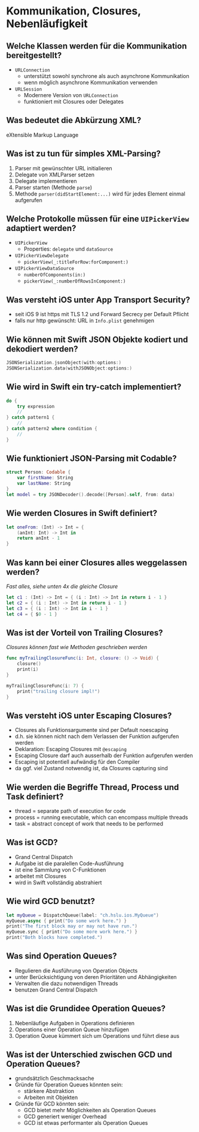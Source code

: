 # Kommunikation, Closures, Nebenläufigkeit

## Welche Klassen werden für die Kommunikation bereitgestellt?
* `URLConnection`
    * unterstützt sowohl synchrone als auch asynchrone Kommunikation
    * wenn möglich asynchrone Kommunikation verwenden
* `URLSession`
    * Modernere Version von `URLConnection`
    * funktioniert mit Closures oder Delegates

## Was bedeutet die Abkürzung XML?
eXtensible Markup Language

## Was ist zu tun für simples XML-Parsing?
1. Parser mit gewünschter URL initialieren
2. Delegate von XMLParser setzen
3. Delegate implementieren
4. Parser starten (Methode `parse`)
5. Methode `parser(didStartElement:...)` wird für jedes Element einmal aufgerufen

## Welche Protokolle müssen für eine `UIPickerView` adaptiert werden?
* `UIPickerView`
    * Properties: `delegate` und `dataSource`
* `UIPickerViewDelegate`
    * `pickerView(_:titleForRow:forComponent:)`
* `UIPickerViewDataSource`
    * `numberOfComponents(in:)`
    * `pickerView(_:numberOfRowsInComponent:)`

## Was versteht iOS unter App Transport Security?
* seit iOS 9 ist https mit TLS 1.2 und Forward Secrecy per Default Pflicht
* falls nur http gewünscht: URL in `Info.plist` genehmigen

## Wie können mit Swift JSON Objekte kodiert und dekodiert werden?
```swift
JSONSerialization.jsonObject(with:options:)
JSONSerialization.data(withJSONObject:options:)
```

## Wie wird in Swift ein try-catch implementiert?
```swift
do {
    try expression
    //
} catch pattern1 {
    //
} catch pattern2 where condition {
    //
}
```

## Wie funktioniert JSON-Parsing mit Codable?
```swift
struct Person: Codable {
    var firstName: String
    var lastName: String
}
let model = try JSONDecoder().decode([Person].self, from: data)
```

## Wie werden Closures in Swift definiert?
```swift
let oneFrom: (Int) -> Int = {
    (anInt: Int) -> Int in
    return anInt - 1
}
```

## Was kann bei einer Closures alles weggelassen werden?
_Fast alles, siehe unten 4x die gleiche Closure_

```swift
let c1 : (Int) -> Int = { (i : Int) -> Int in return i - 1 }
let c2 = { (i : Int) -> Int in return i - 1 }
let c3 = { (i : Int) -> Int in i - 1 }
let c4 = { $0 - 1 }
```

## Was ist der Vorteil von Trailing Closures?
_Closures können fast wie Methoden geschrieben werden_

```swift
func myTrailingClosureFunc(i: Int, closure: () -> Void) {
    closure()
    print(i)
}

myTrailingClosureFunc(i: 7) {
    print("trailing closure impl!")
}
```

## Was versteht iOS unter Escaping Closures?
* Closures als Funktionsargumente sind per Default noescaping
* d.h. sie können nicht nach dem Verlassen der Funktion aufgerufen werden
* Deklaration: Escaping Closures mit `@escaping`
* Escaping Closure darf auch ausserhalb der Funktion aufgerufen werden
* Escaping ist potentiell aufwändig für den Compiler
* da ggf. viel Zustand notwendig ist, da Closures capturing sind

## Wie werden die Begriffe Thread, Process und Task definiert?
* thread = separate path of execution for code
* process = running executable, which can encompass multiple threads
* task = abstract concept of work that needs to be performed

## Was ist GCD?
* Grand Central Dispatch
* Aufgabe ist die paralellen Code-Ausführung
* ist eine Sammlung von C-Funktionen
* arbeitet mit Closures
* wird in Swift vollständig abstrahiert

## Wie wird GCD benutzt?
```swift
let myQueue = DispatchQueue(label: "ch.hslu.ios.MyQueue")
myQueue.async { print("Do some work here.") }
print("The first block may or may not have run.")
myQueue.sync { print("Do some more work here.") }
print("Both blocks have completed.")
```

## Was sind Operation Queues?
* Regulieren die Ausführung von Operation Objects
* unter Berücksichtigung von deren Prioritäten und Abhängigkeiten
* Verwalten die dazu notwendigen Threads
* benutzen Grand Central Dispatch

## Was ist die Grundidee Operation Queues?
1. Nebenläufige Aufgaben in Operations definieren
2. Operations einer Operation Queue hinzufügen
3. Operation Queue kümmert sich um Operations und führt diese aus

## Was ist der Unterschied zwischen GCD und Operation Queues?
* grundsätzlich Geschmacksache
* Gründe für Operation Queues könnten sein:
    * stärkere Abstraktion
    * Arbeiten mit Objekten
* Gründe für GCD könnten sein:
    * GCD bietet mehr Möglichkeiten als Operation Queues
    * GCD generiert weniger Overhead
    * GCD ist etwas performanter als Operation Queues

